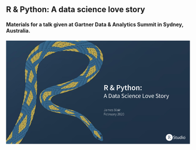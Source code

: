 ## R & Python: A data science love story
#### Materials for a talk given at Gartner Data & Analytics Summit in Sydney, Australia.

[![Title Slide](img/first-slide.png)](slides/slides.pdf)

